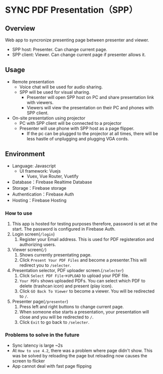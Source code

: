 # SYNC PDF Presentation（SPP）

## Overview
Web app to syncronize presenting page between presenter and viewer.   

- SPP host: Presenter. Can change current page.
- SPP client: Viewer. Can change current page if presenter allows it.

## Usage
- Remote presentation   
  - Voice chat will be used for audio sharing.
  - SPP will be used for visual sharing.
    - Presenter will open SPP host on PC and share presentation link with viewers.
    - Viewers will view the presentation on their PC and phones with SPP client.
- On-site presentation using projector 
  - PC with SPP client will be connected to a projector
  - Presenter will use phone with SPP host as a page flipper. 
    - If the pc can be plugged to the projector at all times, there will be less hastle of unplugging and plugging VGA cords. 

## Environment
- Language: Javascript
  - UI framework: Vuejs
    - Vuex, Vue Router, Vuetify
- Database：Firebase Realtime Database
- Storage：Firebase storage
- Authentication：Firebase Auth
- Hosting：Firebase Hosting

### How to use
1. This app is hosted for testing purposes therefore, password is set at the start. The password is configured in Firebase Auth.
2. Login screen(```/login```)
   1. Register your Email address. This is used for PDF registeration and authorizing users.
3. Viewer screen(```/```)
   1. Shows currently presentating page.
   2. Click `Present Your PDF Files` and become a presenter.This will redirect you to ```/selecter```.
4. Presentation selector, PDF uploader screen.(```/selecter```)
   1. Click `Select PDF File`->`UPLOAD` to upload your PDF file.
   2. `Your PDFs` shows uploaded PDFs. You can select which PDF to delete (trashcan icon) and present (play icon).
   3. Click `GO Back To Viewer` to become a viewer. You will be redirected to ```/```.
5. Presenter page(```/presenter```)
   1. Press left and right buttons to change current page.
   2. When someone else starts a presentation, your presentation will close and you will be redirected to ```/```.
   3. Click `Exit` to go back to ```/selecter```.

### Problems to solve in the future
- Sync latency is large ~2s
- At `How to use 4.2`, there was a problem where page didn't show. This was be solved by reloading the page but reloading now causes the screen to flicker
- App cannot deal with fast page flipping
